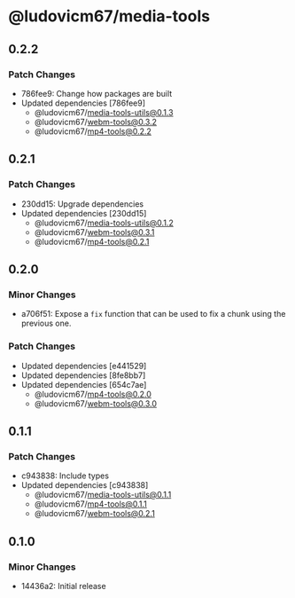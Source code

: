 # @ludovicm67/media-tools

## 0.2.2

### Patch Changes

- 786fee9: Change how packages are built
- Updated dependencies [786fee9]
  - @ludovicm67/media-tools-utils@0.1.3
  - @ludovicm67/webm-tools@0.3.2
  - @ludovicm67/mp4-tools@0.2.2

## 0.2.1

### Patch Changes

- 230dd15: Upgrade dependencies
- Updated dependencies [230dd15]
  - @ludovicm67/media-tools-utils@0.1.2
  - @ludovicm67/webm-tools@0.3.1
  - @ludovicm67/mp4-tools@0.2.1

## 0.2.0

### Minor Changes

- a706f51: Expose a `fix` function that can be used to fix a chunk using the previous one.

### Patch Changes

- Updated dependencies [e441529]
- Updated dependencies [8fe8bb7]
- Updated dependencies [654c7ae]
  - @ludovicm67/mp4-tools@0.2.0
  - @ludovicm67/webm-tools@0.3.0

## 0.1.1

### Patch Changes

- c943838: Include types
- Updated dependencies [c943838]
  - @ludovicm67/media-tools-utils@0.1.1
  - @ludovicm67/mp4-tools@0.1.1
  - @ludovicm67/webm-tools@0.2.1

## 0.1.0

### Minor Changes

- 14436a2: Initial release
